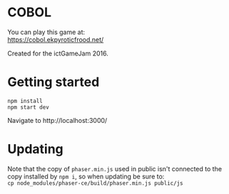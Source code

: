 COBOL
=====

You can play this game at:  
https://cobol.ekpyroticfrood.net/

Created for the ictGameJam 2016.

# Getting started

```
npm install
npm start dev
```

Navigate to http://localhost:3000/

# Updating

Note that the copy of `phaser.min.js` used in public isn't connected to the copy installed by `npm i`, so when updating be sure to:  
`cp node_modules/phaser-ce/build/phaser.min.js public/js`
